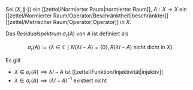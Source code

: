 Sei $(X, \| \cdot \|)$ ein [[zettel/Normierter Raum|normierter Raum]], $A : X \to X$ ein [[zettel/Normierter Raum/Operator/Beschränktheit|beschränkter]] [[zettel/Metrischer Raum/Operator|Operator]] in $X$.

Das *Residualspektrum* $\sigma_r(A)$ von $A$ ist definiert als

$$
	\sigma_r(A) := \{ \lambda \in \mathbb{C} \mid N(\lambda I - A) = \{ 0 \}, R(\lambda I - A) \text{ nicht dicht in } X \}
$$

Es gilt
- $\lambda \in \sigma_r(A) \implies \lambda I - A$ ist [[zettel/Funktion/Injektivität|injektiv]]
- $\lambda \in \sigma_r(A) \implies (\lambda I - A)^{-1}$ existiert nicht